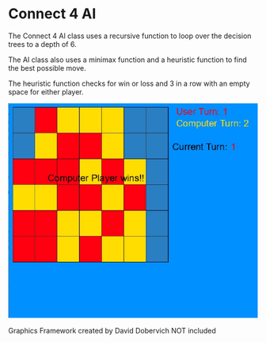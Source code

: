 # Connect 4 AI
The Connect 4 AI class uses a recursive function to loop over the decision trees to a depth of 6. 

The AI class also uses a minimax function and a heuristic function to find the best possible move.

The heuristic function checks for win or loss and 3 in a row with an empty space for either player.

![Image of Connect 4 game](Connect4AiDemo.jpg)

Graphics Framework created by David Dobervich NOT included
